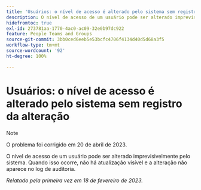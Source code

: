 ```yaml
---
title: 'Usuários: o nível de acesso é alterado pelo sistema sem registro da alteração'
description: O nível de acesso de um usuário pode ser alterado imprevisivelmente pelo sistema. Quando isso ocorre, não há atualização visível e a alteração não aparece no log de auditoria.
hidefromtoc: true
exl-id: 273781aa-1770-4ac0-ac09-32e0b97dc922
feature: People Teams and Groups
source-git-commit: 3bb0ced6eeb5e53bcfc4706f4134d40d5d68a3f5
workflow-type: tm+mt
source-wordcount: '92'
ht-degree: 100%

---
```


# Usuários: o nível de acesso é alterado pelo sistema sem registro da alteração

>[!NOTE]
>
>O problema foi corrigido em 20 de abril de 2023.

O nível de acesso de um usuário pode ser alterado imprevisivelmente pelo sistema. Quando isso ocorre, não há atualização visível e a alteração não aparece no log de auditoria.

_Relatado pela primeira vez em 18 de fevereiro de 2023._
